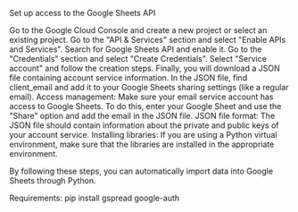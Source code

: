 Set up access to the Google Sheets API

Go to the Google Cloud Console and create a new project or select an existing project. 
Go to the "API & Services" section and select "Enable APIs and Services". 
Search for Google Sheets API and enable it. Go to the "Credentials" section and select "Create Credentials". 
Select "Service account" and follow the creation steps. Finally, you will download a JSON file containing account service information. 
In the JSON file, find client_email and add it to your Google Sheets sharing settings (like a regular email). 
Access management: Make sure your email service account has access to Google Sheets. To do this, enter your Google Sheet and use the "Share" option and add the email in the JSON file. 
JSON file format: The JSON file should contain information about the private and public keys of your account service. 
Installing libraries: If you are using a Python virtual environment, make sure that the libraries are installed in the appropriate environment.

By following these steps, you can automatically import data into Google Sheets through Python.

Requirements: 
pip install gspread google-auth
